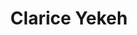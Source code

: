 ---
# Display name
title: Clarice Yekeh

weight: 13

# Is this the primary user of the site?
superuser: false

# Role/position/tagline
role: Undergraduate Fellow

# Organizations/Affiliations to show in About widget
organizations:
- name: Howard University
  url: https://howard.edu

social:
- icon: envelope
  icon_pack: fas
  link: 'mailto:clariceyekeh@gmail.com'
# - icon: globe
#   icon_pack: fas
#   link: 'https://www.alagic.org/'
# - icon: linkedin
#   icon_pack: fab
#   link: 'https://www.linkedin.com/in/maria-cameron-07602388/'
# - icon: google-scholar
#   icon_pack: ai
#   link: https://scholar.google.com/citations?user=LrQ2VikAAAAJ&hl=en
# - icon: github
#   icon_pack: fab
#   link: https://github.com/dsvolpe
# - icon: orcid
#   icon_pack: fab
#   link: https://orcid.org/0000-0001-7896-6268
# - icon: twitter
#   icon_pack: fab
#   link: https://twitter.com/rostrosfisicos


# Link to a PDF of your resume/CV.
# To use: copy your resume to `static/media/resume.pdf`, enable `ai` icons in `params.toml`, 
# and uncomment the lines below.
# - icon: cv
#   icon_pack: ai
#   link: media/resume.pdf

# Enter email to display Gravatar (if Gravatar enabled in Config)
# email: "mariakc@umd.edu"

# Highlight the author in author lists? (true/false)
highlight_name: true

user_groups:
- Undergraduate Students
---